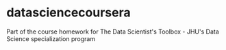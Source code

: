 # datasciencecoursera
Part of the course homework for The Data Scientist's Toolbox - JHU's Data Science specialization program
